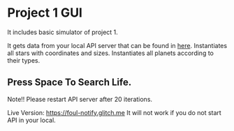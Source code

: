 Project 1 GUI 
=================

It includes basic simulator of project 1.

It gets data from your local API server that can be found in <a href="https://github.com/Omerdogan3/project-1-API">here</a>.
Instantiates all stars with coordinates and sizes.
Instantiates all planets according to their types.

## Press Space To Search Life.

Note!! Please restart API server after 20 iterations.


Live Version: https://foul-notify.glitch.me
It will not work if you do not start API in your local.
